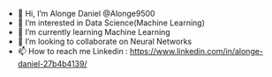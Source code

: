 - 👋 Hi, I’m Alonge Daniel @Alonge9500
- 👀 I’m interested in Data Science(Machine Learning)
- 🌱 I’m currently learning Machine Learning
- 💞️ I’m looking to collaborate on Neural Networks
- 📫 How to reach me Linkedin : https://www.linkedin.com/in/alonge-daniel-27b4b4139/

<!---
Alonge9500/Alonge9500 is a ✨ special ✨ repository because its `README.md` (this file) appears on your GitHub profile.
You can click the Preview link to take a look at your changes.
--->

